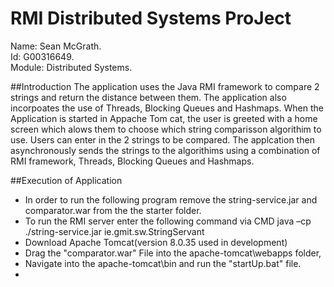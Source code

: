 # RMI Distributed Systems ProJect

Name: Sean McGrath.  
Id: G00316649.  
Module: Distributed Systems.  

##Introduction 
The application uses the Java RMI framework to compare 2 strings and return the distance between them. The application also incorpoates the use of Threads, Blocking Queues and Hashmaps. When the Application is started in Appache Tom cat, the user is greeted with a home screen which alows them to choose which string comparisson algorithim to use. Users can enter in the 2 strings to be compared. The applcation then asynchronously sends the strings to the algorithims using a combination of RMI framework, Threads, Blocking Queues and Hashmaps.

##Execution of Application
- In order to run the following program remove the string-service.jar and comparator.war from the the starter folder.  
- To run the RMI server enter the following command via CMD  java –cp ./string-service.jar ie.gmit.sw.StringServant
- Download Apache Tomcat(version 8.0.35 used in development)
- Drag the "comparator.war" File into the apache-tomcat\webapps folder,
- Navigate into the apache-tomcat\bin and run the "startUp.bat" file.
- 
